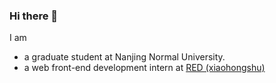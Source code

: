 ### Hi there 👋

I am
- a graduate student at Nanjing Normal University.
- a web front-end development intern at [RED (xiaohongshu)](https://www.xiaohongshu.com)
